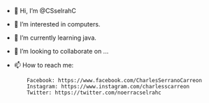 - 👋 Hi, I’m @CSselrahC
- 👀 I’m interested in computers.
- 🌱 I’m currently learning java.
- 💞️ I’m looking to collaborate on ...
- 📫 How to reach me:

          Facebook: https://www.facebook.com/CharlesSerranoCarreon
          Instagram: https://www.instagram.com/charlesscarreon
          Twitter: https://twitter.com/noerracselrahc

<!---
CSselrahC/CSselrahC is a ✨ special ✨ repository because its `README.md` (this file) appears on your GitHub profile.
You can click the Preview link to take a look at your changes.
--->

